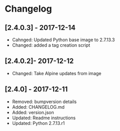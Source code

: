 # Changelog

## [2.4.0.3] - 2017-12-14

* Cahnged: Updated Python base image to 2.7.13.3
* Changed: added a tag creation script

##  [2.4.0.2]- 2017-12-12

* Changed: Take Alpine updates from image

## [2.4.0] - 2017-12-11

* Removed: bumpversion details
* Added: CHANGELOG.md
* Added: version.json
* Updated: Readme instructions
* Updated: Python 2.7.13.r1
